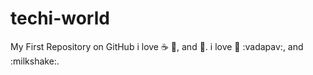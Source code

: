 # techi-world
My First Repository on GitHub
i love :coffee: :pizza:, and :dancer:.
i love :tea: :vadapav:, and :milkshake:.
